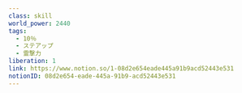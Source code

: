 ```yaml
---
class: skill
world_power: 2440
tags:
  - 10％
  - ステアップ
  - 霊撃力
liberation: 1
link: https://www.notion.so/1-08d2e654eade445a91b9acd52443e531
notionID: 08d2e654-eade-445a-91b9-acd52443e531
---
```

